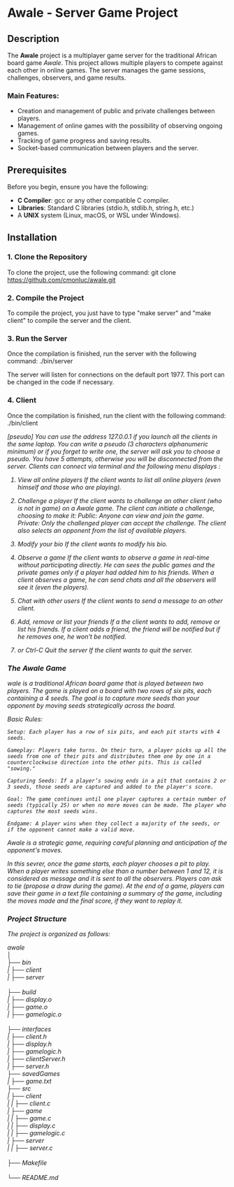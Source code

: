 # **Awale - Server Game Project**


## **Description**
The **Awale** project is a multiplayer game server for the traditional African board game *Awale*. This project allows multiple players to compete against each other in online games. The server manages the game sessions, challenges, observers, and game results.


### **Main Features:**
- Creation and management of public and private challenges between players.
- Management of online games with the possibility of observing ongoing games.
- Tracking of game progress and saving results.
- Socket-based communication between players and the server.


## **Prerequisites**
Before you begin, ensure you have the following:
- **C Compiler**: gcc or any other compatible C compiler.
- **Libraries**: Standard C libraries (stdio.h, stdlib.h, string.h, etc.)
- A **UNIX** system (Linux, macOS, or WSL under Windows).


## **Installation**

### 1. Clone the Repository
To clone the project, use the following command:
git clone https://github.com/cmonluc/awale.git


### 2. Compile the Project
To compile the project, you just have to type "make server" and "make client" to compile the server and the client.


### 3. Run the Server
Once the compilation is finished, run the server with the following command:
./bin/server

The server will listen for connections on the default port 1977. This port can be changed in the code if necessary.

### 4. Client
Once the compilation is finished, run the client with the following command:
./bin/client <address> [pseudo]
You can use the address 127.0.0.1 if you launch all the clients in the same laptop. You can write a pseudo (3 characters alphanumeric minimum) or if you forget to write one, the server will ask you to choose a pseudo. You have 5 attempts, otherwise you will be disconnected from the server.
Clients can connect via terminal and the following menu displays :

1. View all online players
    If the client wants to list all online players (even himself and those who are playing).

2. Challenge a player
    If the client wants to challenge an other client (who is not in game) on a Awale game.
    The client can initiate a challenge, choosing to make it:
        Public: Anyone can view and join the game.
        Private: Only the challenged player can accept the challenge.
    The client also selects an opponent from the list of available players.

3. Modify your bio
    If the client wants to modify his bio.

4. Observe a game
    If the client wants to observe a game in real-time without participating directly. He can sees the public games and the private games only if a player had added him to his friends. When a client observes a game, he can send chats and all the observers will see it (even the players).

5. Chat with other users
    If the client wants to send a message to an other client.

6. Add, remove or list your friends
    If a the client wants to add, remove or list his friends. If a client adds a friend, the friend will be notified but if he removes one, he won't be notified.

0. or Ctrl-C Quit the server
    If the client wants to quit the server.


### The Awale Game
wale is a traditional African board game that is played between two players. The game is played on a board with two rows of six pits, each containing a 4 seeds. The goal is to capture more seeds than your opponent by moving seeds strategically across the board.

Basic Rules:

    Setup: Each player has a row of six pits, and each pit starts with 4 seeds.

    Gameplay: Players take turns. On their turn, a player picks up all the seeds from one of their pits and distributes them one by one in a counterclockwise direction into the other pits. This is called "sowing."

    Capturing Seeds: If a player’s sowing ends in a pit that contains 2 or 3 seeds, those seeds are captured and added to the player's score.

    Goal: The game continues until one player captures a certain number of seeds (typically 25) or when no more moves can be made. The player who captures the most seeds wins.

    Endgame: A player wins when they collect a majority of the seeds, or if the opponent cannot make a valid move.

Awale is a strategic game, requiring careful planning and anticipation of the opponent's moves.


In this sevrer, once the game starts, each player chooses a pit to play. When a player writes something else than a number between 1 and 12, it is considered as message and it is sent to all the observers.
Players can ask to tie (propose a draw during the game).
At the end of a game, players can save their game in a text file containing a summary of the game, including the moves made and the final score, if they want to replay it.




### Project Structure
The project is organized as follows:

awale <br>
│<br>
├── bin <br>
|     ├── client<br>
|     ├── server    <br>   
├── build <br>
|     ├── display.o<br>
|     ├── game.o<br>
|     ├── gamelogic.o    <br>   
├── interfaces<br>
|     ├── client.h<br>
|     ├── display.h<br>
|     ├── gamelogic.h<br>
|     ├── clientServer.h<br>
|     ├── server.h <br>
├── savedGames<br>
|     ├── game.txt<br>
├── src <br>
|     ├── client<br>
|     |     ├── client.c<br>
|     ├── game<br>
|     |     ├── game.c<br>
|     |     ├── display.c<br>
|     |     ├── gamelogic.c<br>
|     ├── server<br>
|     |     ├── server.c   <br>     
├── Makefile <br>       
└── README.md   <br>     


